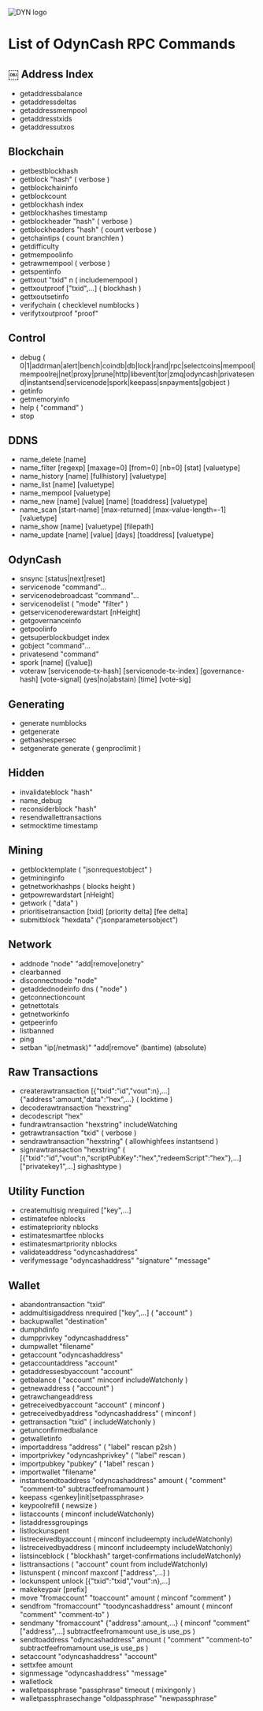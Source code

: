 ![DYN logo](https://github.com/duality-solutions/Logos/blob/master/Duality%20Logos/OdynCash/PNG/128x128.png)

List of OdynCash RPC Commands
============================
￼
Address Index
-------------------
* getaddressbalance
* getaddressdeltas
* getaddressmempool
* getaddresstxids
* getaddressutxos


Blockchain
----------
* getbestblockhash
* getblock "hash" ( verbose )
* getblockchaininfo
* getblockcount
* getblockhash index
* getblockhashes timestamp
* getblockheader "hash" ( verbose )
* getblockheaders "hash" ( count verbose )
* getchaintips ( count branchlen )
* getdifficulty
* getmempoolinfo
* getrawmempool ( verbose )
* getspentinfo
* gettxout "txid" n ( includemempool )
* gettxoutproof ["txid",...] ( blockhash )
* gettxoutsetinfo
* verifychain ( checklevel numblocks )
* verifytxoutproof "proof"


Control
-------
* debug ( 0|1|addrman|alert|bench|coindb|db|lock|rand|rpc|selectcoins|mempool|mempoolrej|net|proxy|prune|http|libevent|tor|zmq|odyncash|privatesend|instantsend|servicenode|spork|keepass|snpayments|gobject )
* getinfo
* getmemoryinfo
* help ( "command" )
* stop


DDNS
----
* name_delete [name]
* name_filter [regexp] [maxage=0] [from=0] [nb=0] [stat] [valuetype]
* name_history [name] [fullhistory] [valuetype]
* name_list [name] [valuetype]
* name_mempool [valuetype]
* name_new [name] [value] [name] [toaddress] [valuetype]
* name_scan [start-name] [max-returned] [max-value-length=-1] [valuetype]
* name_show [name] [valuetype] [filepath]
* name_update [name] [value] [days] [toaddress] [valuetype]


OdynCash
-------
* snsync [status|next|reset]
* servicenode "command"...
* servicenodebroadcast "command"...
* servicenodelist ( "mode" "filter" )
* getservicenoderewardstart [nHeight]
* getgovernanceinfo
* getpoolinfo
* getsuperblockbudget index
* gobject "command"...
* privatesend "command"
* spork [name] ([value])
* voteraw [servicenode-tx-hash] [servicenode-tx-index] [governance-hash] [vote-signal] (yes|no|abstain) [time] [vote-sig]


Generating
----------
* generate numblocks
* getgenerate
* gethashespersec
* setgenerate generate ( genproclimit )


Hidden
------
* invalidateblock "hash"
* name_debug
* reconsiderblock "hash"
* resendwallettransactions
* setmocktime timestamp


Mining
------
* getblocktemplate ( "jsonrequestobject" )
* getmininginfo
* getnetworkhashps ( blocks height )
* getpowrewardstart [nHeight]
* getwork ( "data" )
* prioritisetransaction [txid] [priority delta] [fee delta]
* submitblock "hexdata" ("jsonparametersobject")


Network
-------
* addnode "node" "add|remove|onetry"
* clearbanned
* disconnectnode "node" 
* getaddednodeinfo dns ( "node" )
* getconnectioncount
* getnettotals
* getnetworkinfo
* getpeerinfo
* listbanned
* ping
* setban "ip(/netmask)" "add|remove" (bantime) (absolute)


Raw Transactions
----------------
* createrawtransaction [{"txid":"id","vout":n},...] {"address":amount,"data":"hex",...} ( locktime )
* decoderawtransaction "hexstring"
* decodescript "hex"
* fundrawtransaction "hexstring" includeWatching
* getrawtransaction "txid" ( verbose )
* sendrawtransaction "hexstring" ( allowhighfees instantsend )
* signrawtransaction "hexstring" ( [{"txid":"id","vout":n,"scriptPubKey":"hex","redeemScript":"hex"},...] ["privatekey1",...] sighashtype )


Utility Function
----------------
* createmultisig nrequired ["key",...]
* estimatefee nblocks
* estimatepriority nblocks
* estimatesmartfee nblocks
* estimatesmartpriority nblocks
* validateaddress "odyncashaddress"
* verifymessage "odyncashaddress" "signature" "message"


Wallet
------
* abandontransaction "txid"
* addmultisigaddress nrequired ["key",...] ( "account" )
* backupwallet "destination"
* dumphdinfo
* dumpprivkey "odyncashaddress"
* dumpwallet "filename"
* getaccount "odyncashaddress"
* getaccountaddress "account"
* getaddressesbyaccount "account"
* getbalance ( "account" minconf includeWatchonly )
* getnewaddress ( "account" )
* getrawchangeaddress
* getreceivedbyaccount "account" ( minconf )
* getreceivedbyaddress "odyncashaddress" ( minconf )
* gettransaction "txid" ( includeWatchonly )
* getunconfirmedbalance
* getwalletinfo
* importaddress "address" ( "label" rescan p2sh )
* importprivkey "odyncashprivkey" ( "label" rescan )
* importpubkey "pubkey" ( "label" rescan )
* importwallet "filename"
* instantsendtoaddress "odyncashaddress" amount ( "comment" "comment-to" subtractfeefromamount )
* keepass <genkey|init|setpassphrase>
* keypoolrefill ( newsize )
* listaccounts ( minconf includeWatchonly)
* listaddressgroupings
* listlockunspent
* listreceivedbyaccount ( minconf includeempty includeWatchonly)
* listreceivedbyaddress ( minconf includeempty includeWatchonly)
* listsinceblock ( "blockhash" target-confirmations includeWatchonly)
* listtransactions ( "account" count from includeWatchonly)
* listunspent ( minconf maxconf  ["address",...] )
* lockunspent unlock [{"txid":"txid","vout":n},...]
* makekeypair [prefix]
* move "fromaccount" "toaccount" amount ( minconf "comment" )
* sendfrom "fromaccount" "toodyncashaddress" amount ( minconf "comment" "comment-to" )
* sendmany "fromaccount" {"address":amount,...} ( minconf "comment" ["address",...] subtractfeefromamount use_is use_ps )
* sendtoaddress "odyncashaddress" amount ( "comment" "comment-to" subtractfeefromamount use_is use_ps )
* setaccount "odyncashaddress" "account"
* settxfee amount
* signmessage "odyncashaddress" "message"
* walletlock
* walletpassphrase "passphrase" timeout ( mixingonly )
* walletpassphrasechange "oldpassphrase" "newpassphrase"
